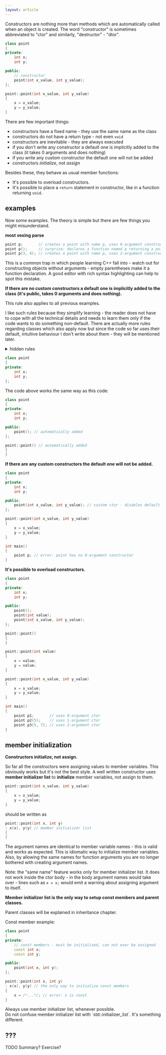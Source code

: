 ```yaml
---
layout: article
---
```


Constructors are nothing more than methods which are automatically called when an object is created. The word "constructor" is sometimes abbreviated to "ctor" and similarly, "destructor" - "dtor".

```c++
class point
{
private:
    int x;
    int y;

public:
    // constructor
    point(int x_value, int y_value);
};

point::point(int x_value, int y_value)
{
    x = x_value;
    y = y_value;
}
```

There are few important things:

- constructors have a fixed name - they use the same name as the class
- constructors do not have a return type - not even `void`
- constructors are inevitable - they are always executed
- if you don't write any constructor a default one is implicitly added to the class (it takes 0 arguments and does nothing)
- if you write any custom constructor the default one will not be added
- constructors *initialize*, not *assign*


Besides these, they behave as usual member functions:

- It's possible to overload constructors.
- It's possible to place a `return` statement in constructor, like in a function returning `void`.

## examples

Now some examples. The theory is simple but there are few things you might misunderstand.

**most vexing parse**

```c++
point p;       // creates a point with name p, uses 0-argument constructor
point p();     // surprise: declares a function named p returning a point!
point p(3, 4); // creates a point with name p, uses 2-argument constructor
```

This is a common trap in which people learning C++ fall into - watch out for constructing objects without arguments - empty parentheses make it a function declaration. A good editor with rich syntax highlighting can help to spot this mistake.

**If there are no custom constructors a default one is implicitly added to the class (it's public, takes 0 arguments and does nothing).**

This rule also applies to all previous examples.

I like such rules because they simplify learning - the reader does not have to cope with all the technical details and needs to learn them only if the code wants to do something non-default. There are actually more rules regarding classes which also apply now but since the code so far uses their default, intuitive behaviour I don't write about them - they will be mentioned later.

<details>
<summary>hidden rules</summary>
<ul>
<li>implicit `this`</li>
<li>implicit destructors</li>
<li>implicit copy and move constructors</li>
<li>initialization for aggregates</li>
</ul>
</details>

```c++
class point
{
private:
    int x;
    int y;
};
```

The code above works the same way as this code:

```c++
class point
{
private:
    int x;
    int y;

public:
    point(); // automatically added
};

point::point() // automatically added
{
}
```

**If there are any custom constructors the default one will not be added.**

```c++
class point
{
private:
    int x;
    int y;

public:
    point(int x_value, int y_value); // custom ctor - disables default one
};

point::point(int x_value, int y_value)
{
    x = x_value;
    y = y_value;
}

int main()
{
    point p; // error: point has no 0-argument constructor
}
```

**It's possible to overload constructors.**

```c++
class point
{
private:
    int x;
    int y;

public:
    point();
    point(int value);
    point(int x_value, int y_value);
};

point::point()
{
}

point::point(int value)
{
    x = value;
    y = value;
}

point::point(int x_value, int y_value)
{
    x = x_value;
    y = y_value;
}

int main()
{
    point p1;       // uses 0-argument ctor
    point p2(5);    // uses 1-argument ctor
    point p3(5, 7); // uses 2-argument ctor
}
```

## member initialization

**Constructors initialize, not assign.**

So far all the constructors were assigning values to member variables. This obviously works but it's not the best style. A well written constructor uses **member initializer list** to **initialize** member variables, not assign to them.

```c++
point::point(int x_value, int y_value)
{
    x = x_value;
    y = y_value;
}
```

should be written as

```c++
point::point(int x, int y)
: x(x), y(y) // member initializer list
{
}
```

The argument names are identical to member variable names - this is valid and works as expected. This is idiomatic way to initialize member variables. Also, by allowing the same names for function arguments you are no longer bothered with creating argument names.

Note: the "same name" feature works only for member initializer list. It does not work inside the ctor body - in the body argument names would take over - lines such as `x = x;` would emit a warning about assigning argument to itself.

**Member initializer list is the only way to setup const members and parent classes.**

Parent classes will be explained in inheritance chapter.

Const member example:

```c++
class point
{
private:
    // const members - must be initialized, can not ever be assigned
    const int x;
    const int y;

public:
    point(int x, int y);
};

point::point(int x, int y)
: x(x), y(y) // the only way to initialize const members
{
    x = /*...*/; // error: x is const
}
```

<div class="note pro-tip">
Always use member initializer list, whenever possible.
</div>

<div class="note warning">
Do not confuse member initializer list with `std::initializer_list`. It's something different.
</div>

## ???

TODO Summary? Exercise?
